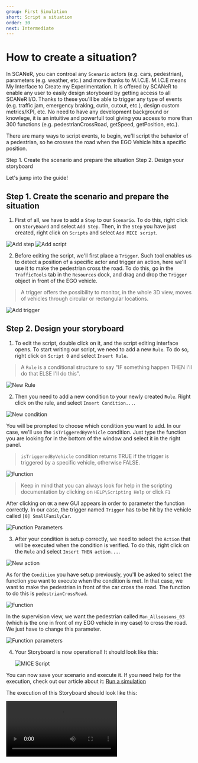 ```yaml
---
group: First Simulation
short: Script a situation
order: 30
next: Intermediate
---
```


# How to create a situation?

In SCANeR, you can controal any `Scenario` actors (e.g. cars, pedestrian), parameters (e.g. weather, etc.) and more thanks to M.I.C.E.
M.I.C.E means My Interface to Create my Experimentation. It is offered by SCANeR to enable any user to easily design storyboard by getting access to all SCANeR I/O.
Thanks to these you'll be able to trigger any type of events (e.g. traffic jam, emergency braking, cutin, cutout, etc.), design custom metrics/KPI, etc.
No need to have any development background or knowlege, it is an intuitive and powerfull tool giving you access to more than 300 functions (e.g. pedestrianCrossRoad, getSpeed, getPosition, etc.).

There are many ways to script events, to begin, we'll script the behavior of a pedestrian, so he crosses the road when the EGO Vehicle hits a specific position.

Step 1. Create the scenario and prepare the situation
Step 2. Design your storyboard

Let's jump into the guide!

## Step 1. Create the scenario and prepare the situation

1. First of all, we have to add a `Step` to our `Scenario`. To do this, right click on `StoryBoard` and select `Add Step`. Then, in the `Step` you have just created, right click on `Scripts` and select `Add MICE script`.

![Add step](./assets/New_Step.png) ![Add script](./assets/New_Script.png)

2. Before editing the script, we'll first place a `Trigger`. Such tool enables us to detect a position of a specific actor and trigger an action, here we'll use it to make the pedestrian cross the road. To do this, go in the `TrafficTools` tab in the `Resources` dock, and drag and drop the `Trigger` object in front of the EGO vehicle.

> A trigger offers the possibility to monitor, in the whole 3D view, moves of vehicles through circular or rectangular locations. 

![Add trigger](./assets/Add_Trigger.png)

## Step 2. Design your storyboard

1. To edit the script, double click on it, and the script editing interface opens. To start writing our script, we need to add a new `Rule`. To do so, right click on `Script 0` and select `Insert Rule`.

> A `Rule` is a conditional structure to say "IF something happen THEN I'll do that ELSE I'll do this". 

![New Rule](./assets/New_Rule.png)

2. Then you need to add a new condition to your newly created `Rule`. Right click on the rule, and select `Insert Condition...`.

![New condition](./assets/New_Condition.png)

You will be prompted to choose which condition you want to add. In our case, we'll use the `isTriggeredByVehicle` condition. Just type the function you are looking for in the bottom of the window and select it in the right panel.
   
> `isTriggeredByVehicle` condition returns TRUE if the trigger is triggered by a specific vehicle, otherwise FALSE. 

![Function](./assets/New_Condition_1.png)

> Keep in mind that you can always look for help in the scripting documentation by clicking on `HELP\Scripting Help` or click `F1`

After clicking on `OK` a new GUI appears in order to parameter the function correctly. In our case, the trigger named `Trigger` has to be hit by the vehicle called `[0] SmallFamilyCar`.

![Function Parameters](./assets/New_Condition_2.png)

3. After your condition is setup correctly, we need to select the `Action` that will be executed when the condition is verified. To do this, right click on the `Rule` and select `Insert THEN action...`. 

![New action](./assets/New_Action.png)

As for the `Condition` you have setup previously, you'll be asked to select the function you want to execute when the condition is met. In that case, we want to make the pedestrian in front of the car cross the road. The function to do this is `pedestrianCrossRoad`.

![Function](./assets/New_Action_1.png)

In the supervision view, we want the pedestrian called `Man_Allseasons_03` (which is the one in front of my EGO vehicle in my case) to cross the road. We just have to change this parameter.

![Function parameters](./assets/New_Action_2.png)

4. Your Storyboard is now operational! It should look like this:

   ![MICE Script](./assets/Script_Result.png)

You can now save your scenario and execute it. If you need help for the execution, check out our article about it: [Run a simulation](../HT_Run_a_simulation_good_practices/HT_Run_a_simulation_good_practices.md)

The execution of this Storyboard should look like this:

<video src="./assets/Crossing.mp4" controls="controls" style="max-width: 730px;"></video> 
